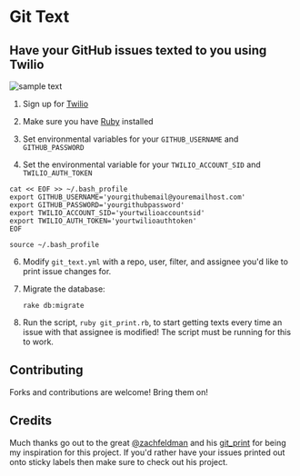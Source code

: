 # Git Text
## Have your GitHub issues texted to you using Twilio 

![sample text](http://i.imgur.com/xhOw5Ts.jpg)

1. Sign up for [Twilio](http://www.twilio.com/)

3. Make sure you have [Ruby](https://rvm.io/rvm/install) installed 

4. Set environmental variables for your `GITHUB_USERNAME` and `GITHUB_PASSWORD`

5. Set the environmental variable for your `TWILIO_ACCOUNT_SID` and `TWILIO_AUTH_TOKEN`


```
cat << EOF >> ~/.bash_profile
export GITHUB_USERNAME='yourgithubemail@youremailhost.com'
export GITHUB_PASSWORD='yourgithubpassword'
export TWILIO_ACCOUNT_SID='yourtwilioaccountsid'
export TWILIO_AUTH_TOKEN='yourtwilioauthtoken'
EOF

source ~/.bash_profile
```

6. Modify `git_text.yml` with a repo, user, filter, and assignee you'd like to print issue changes for.

7. Migrate the database:

    `rake db:migrate`

8. Run the script, `ruby git_print.rb`, to start getting texts every time an issue with that assignee is modified! The script must be running for this to work.


## Contributing

Forks and contributions are welcome! Bring them on! 

## Credits

Much thanks go out to the great [@zachfeldman](http://zfeldman.com/) and his [git_print](https://github.com/zachfeldman/git_print) for being my inspiration for this project. If you'd rather have your issues printed out onto sticky labels then make sure to check out his project. 



